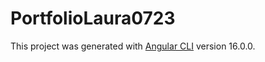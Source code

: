 # PortfolioLaura0723

This project was generated with [Angular CLI](https://github.com/angular/angular-cli) version 16.0.0.


